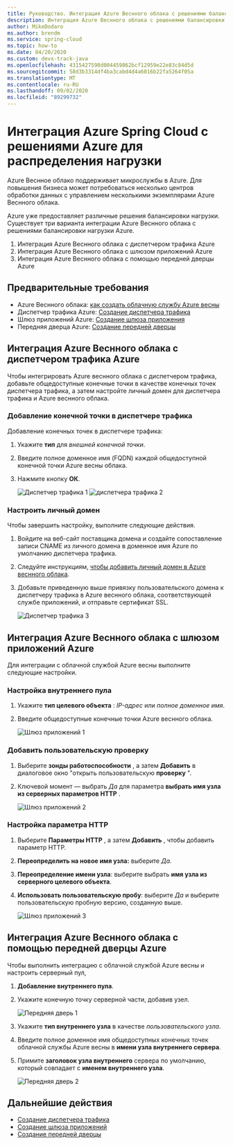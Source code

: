 ```yaml
---
title: Руководство. Интеграция Azure Веснного облака с решениями балансировки нагрузки Azure
description: Интеграция Azure Веснного облака с решениями балансировки нагрузки Azure
author: MikeDodaro
ms.author: brendm
ms.service: spring-cloud
ms.topic: how-to
ms.date: 04/20/2020
ms.custom: devx-track-java
ms.openlocfilehash: 4315427598d004459862bcf12959e22e83c84d5d
ms.sourcegitcommit: 58d3b3314df4ba3cabd4d4a6016b22fa5264f05a
ms.translationtype: MT
ms.contentlocale: ru-RU
ms.lasthandoff: 09/02/2020
ms.locfileid: "89299732"
---
```

# <a name="integrate-azure-spring-cloud-with-azure-load-balance-solutions"></a>Интеграция Azure Spring Cloud с решениями Azure для распределения нагрузки

Azure Веснное облако поддерживает микрослужбы в Azure.  Для повышения бизнеса может потребоваться несколько центров обработки данных с управлением несколькими экземплярами Azure Веснного облака.

Azure уже предоставляет различные решения балансировки нагрузки. Существует три варианта интеграции Azure Веснного облака с решениями балансировки нагрузки Azure.

1.  Интеграция Azure Веснного облака с диспетчером трафика Azure
2.  Интеграция Azure Веснного облака с шлюзом приложений Azure
3.  Интеграция Azure Веснного облака с помощью передней дверцы Azure

## <a name="prerequisites"></a>Предварительные требования

* Azure Веснного облака: [как создать облачную службу Azure весны](https://docs.microsoft.com/azure/spring-cloud/spring-cloud-quickstart)
* Диспетчер трафика Azure: [Создание диспетчера трафика](https://docs.microsoft.com/azure/traffic-manager/quickstart-create-traffic-manager-profile/)
* Шлюз приложений Azure: [Создание шлюза приложения](https://docs.microsoft.com/azure/application-gateway/quick-create-portal)
* Передняя дверца Azure: [Создание передней дверцы](https://docs.microsoft.com/azure/frontdoor/quickstart-create-front-door)

## <a name="integrate-azure-spring-cloud-with-azure-traffic-manager"></a>Интеграция Azure Веснного облака с диспетчером трафика Azure

Чтобы интегрировать Azure веснного облака с диспетчером трафика, добавьте общедоступные конечные точки в качестве конечных точек диспетчера трафика, а затем настройте личный домен для диспетчера трафика и Azure веснного облака.

### <a name="add-endpoint-in-traffic-manager"></a>Добавление конечной точки в диспетчере трафика
Добавление конечных точек в диспетчере трафика:
1.  Укажите **тип** для *внешней конечной точки*.
1.  Введите полное доменное имя (FQDN) каждой общедоступной конечной точки Azure весны облака.
1. Нажмите кнопку **ОК**.

    ![Диспетчер трафика 1 ](media/spring-cloud-load-balancers/traffic-manager-1.png) ![ диспетчера трафика 2](media/spring-cloud-load-balancers/traffic-manager-2.png)

### <a name="configure-custom-domain"></a>Настроить личный домен
Чтобы завершить настройку, выполните следующие действия.
1.  Войдите на веб-сайт поставщика домена и создайте сопоставление записи CNAME из личного домена в доменное имя Azure по умолчанию диспетчера трафика.
1.  Следуйте инструкциям, [чтобы добавить личный домен в Azure веснного облака](spring-cloud-tutorial-custom-domain.md).
1. Добавьте приведенную выше привязку пользовательского домена к диспетчеру трафика в Azure веснного облака, соответствующей службе приложений, и отправьте сертификат SSL.

    ![Диспетчер трафика 3](media/spring-cloud-load-balancers/traffic-manager-3.png)

## <a name="integrate-azure-spring-cloud-with-azure-app-gateway"></a>Интеграция Azure Веснного облака с шлюзом приложений Azure

Для интеграции с облачной службой Azure весны выполните следующие настройки.

### <a name="configure-backend-pool"></a>Настройка внутреннего пула
1. Укажите **тип целевого объекта** : *IP-адрес* или *полное доменное имя*.
1. Введите общедоступные конечные точки Azure веснного облака.

    ![Шлюз приложений 1](media/spring-cloud-load-balancers/app-gateway-1.png)

### <a name="add-custom-probe"></a>Добавить пользовательскую проверку
1. Выберите **зонды работоспособности** , а затем **Добавить** в диалоговое окно "открыть пользовательскую **проверку** ". 
1. Ключевой момент — выбрать *Да* для параметра **выбрать имя узла из серверных параметров HTTP** .

    ![Шлюз приложений 2](media/spring-cloud-load-balancers/app-gateway-2.png)

### <a name="configure-http-setting"></a>Настройка параметра HTTP
1.  Выберите **Параметры HTTP** , а затем **Добавить** , чтобы добавить параметр HTTP.
1.  **Переопределить на новое имя узла:** выберите *Да*.
1.  **Переопределение имени узла**: выберите выбрать **имя узла из серверного целевого объекта**.
1.  **Использовать пользовательскую пробу**: выберите *Да* и выберите пользовательскую пробную версию, созданную выше.

    ![Шлюз приложений 3](media/spring-cloud-load-balancers/app-gateway-3.png)

## <a name="integrate-azure-spring-cloud-with-azure-front-door"></a>Интеграция Azure Веснного облака с помощью передней дверцы Azure

Чтобы выполнить интеграцию с облачной службой Azure весны и настроить серверный пул, 
1. **Добавление внутреннего пула**.
1. Укажите конечную точку серверной части, добавив узел.

    ![Передняя дверь 1](media/spring-cloud-load-balancers/front-door-1.png)

1.  Укажите **тип внутреннего узла** в качестве *пользовательского узла*.
1.  Введите полное доменное имя общедоступных конечных точек облачной службы Azure весны в **имени узла внутреннего сервера**.
1.  Примите **заголовок узла внутреннего** сервера по умолчанию, который совпадает с **именем внутреннего узла**.

    ![Передняя дверь 2](media/spring-cloud-load-balancers/front-door-2.png)

## <a name="next-steps"></a>Дальнейшие действия
* [Создание диспетчера трафика](https://docs.microsoft.com/azure/traffic-manager/quickstart-create-traffic-manager-profile/)
* [Создание шлюза приложений](https://docs.microsoft.com/azure/application-gateway/quick-create-portal)
* [Создание передней дверцы](https://docs.microsoft.com/azure/frontdoor/quickstart-create-front-door)

